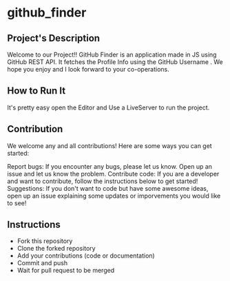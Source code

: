 # github_finder

## Project's Description
  Welcome to our Project!! GitHub Finder is an application made in JS using GitHub REST API. It fetches the Profile Info using the GitHub Username . We hope you enjoy     and I look forward to your co-operations.
 
## How to Run It
  
  It's pretty easy open the Editor and Use a LiveServer to run the project.
  
 ## Contribution
  We welcome any and all contributions! Here are some ways you can get started:

  Report bugs: If you encounter any bugs, please let us know. Open up an issue and let us know the problem.
  Contribute code: If you are a developer and want to contribute, follow the instructions below to get started!
  Suggestions: If you don't want to code but have some awesome ideas, open up an issue explaining some updates or imporvements you would like to see!

 ## Instructions
  - Fork this repository
  - Clone the forked repository
  - Add your contributions (code or documentation)
  - Commit and push
  - Wait for pull request to be merged


